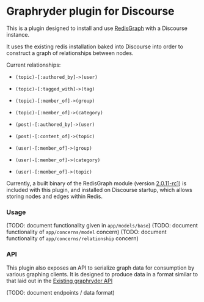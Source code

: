 # Graphryder plugin for Discourse

This is a plugin designed to install and use [RedisGraph](https://oss.redislabs.com/redisgraph/) with a Discourse instance.

It uses the existing redis installation baked into Discourse into order to construct a graph of relationships between nodes.

Current relationships:

- `(topic)-[:authored_by]->(user)`
- `(topic)-[:tagged_with]->(tag)`
- `(topic)-[:member_of]->(group)`
- `(topic)-[:member_of]->(category)`

- `(post)-[:authored_by]->(user)`
- `(post)-[:content_of]->(topic)`

- `(user)-[:member_of]->(group)`
- `(user)-[:member_of]->(category)`
- `(user)-[:member_of]->(topic)`

Currently, a built binary of the RedisGraph module (version [2.0.11-rc1](https://github.com/RedisGraph/RedisGraph/releases/tag/2.0.11-rc1)) is included with this plugin, and installed on Discourse startup, which allows storing nodes and edges within Redis.

### Usage

(TODO: document functionality given in `app/models/base`)
(TODO: document functionality of `app/concerns/model` concern)
(TODO: document functionality of `app/concerns/relationship` concern)

### API

This plugin also exposes an API to serialize graph data for consumption by various graphing clients. It is designed to produce data in a format similar to that laid out in the [Existing graphryder API](https://github.com/edgeryders/graphryder-api)

(TODO: document endpoints / data format)
